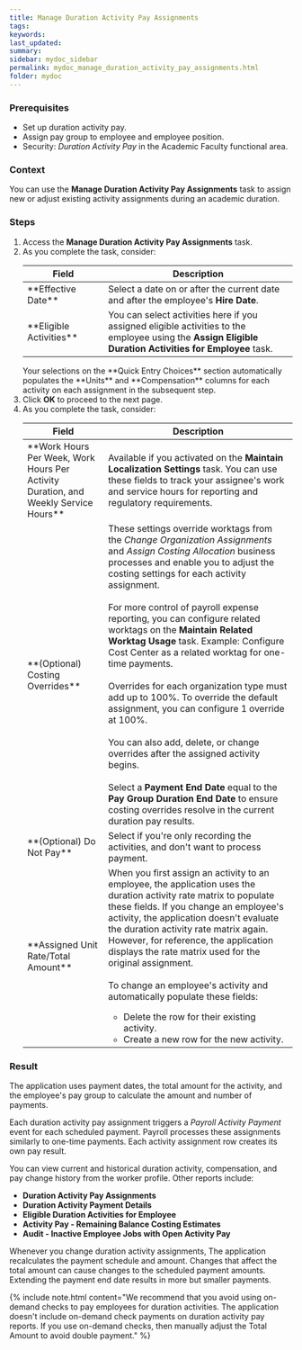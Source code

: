 ```yaml
---
title: Manage Duration Activity Pay Assignments
tags:
keywords:
last_updated:
summary:
sidebar: mydoc_sidebar
permalink: mydoc_manage_duration_activity_pay_assignments.html
folder: mydoc
---
```


### Prerequisites
* Set up duration activity pay.
* Assign pay group to employee and employee position.
* Security: *Duration Activity Pay* in the Academic Faculty functional area.

### Context
You can use the **Manage Duration Activity Pay Assignments** task to assign new or adjust existing activity assignments during an academic duration.

### Steps
1. Access the **Manage Duration Activity Pay Assignments** task.
1. As you complete the task, consider:
    <table>
    <colgroup>
    <col width="30%" />
    <col width="70%" />
    </colgroup>
    <thead>
    <tr class="header">
    <th>Field</th>
    <th>Description</th>
    </tr>
    </thead>
    <tbody>
    <tr>
    <td markdown="span">**Effective Date**</td>
    <td>Select a date on or after the current date and after the employee's <b>Hire Date</b>.
    </td>
    </tr>
    <tr>
    <td markdown="span">**Eligible Activities**</td>
    <td>You can select activities here if you assigned eligible activities to the employee using the <b>Assign Eligible Duration Activities for Employee</b> task.</td>
    </tr>
    </tbody>
    </table>
    Your selections on the **Quick Entry Choices** section automatically populates the **Units** and **Compensation** columns for each activity on each assignment in the subsequent step.
1. Click **OK** to proceed to the next page.
1. As you complete the task, consider:
    <table>
    <colgroup>
    <col width="30%" />
    <col width="70%" />
    </colgroup>
    <thead>
    <tr class="header">
    <th>Field</th>
    <th>Description</th>
    </tr>
    </thead>
    <tbody>
    <tr>
    <td markdown="span">**Work Hours Per Week, Work Hours Per Activity Duration, and Weekly Service Hours**</td>
    <td>Available if you activated on the <b>Maintain Localization Settings</b> task. You can use these fields to track your assignee's work and service hours for reporting and regulatory requirements.
    </td>
    </tr>
    <tr>
    <td markdown="span">**(Optional) Costing Overrides**</td>
    <td>These settings override worktags from the <i>Change Organization Assignments</i> and <i>Assign Costing Allocation</i> business processes and enable you to adjust the costing settings for each activity assignment.<br/><br/>For more control of payroll expense reporting, you can configure related worktags on the <b>Maintain Related Worktag Usage</b> task. Example: Configure Cost Center as a related worktag for one-time payments.<br/><br/>Overrides for each organization type must add up to 100%. To override the default assignment, you can configure 1 override at 100%.<br/><br/>You can also add, delete, or change overrides after the assigned activity begins.<br/><br/>Select a <b>Payment End Date</b> equal to the <b>Pay Group Duration End Date</b> to ensure costing overrides resolve in the current duration pay results.</td>
    </tr>
    <tr>
    <td markdown="span">**(Optional) Do Not Pay**</td>
    <td>Select if you're only recording the activities, and don't want to process payment.
    </td>
    </tr>
    <tr>
    <td markdown="span">**Assigned Unit Rate/Total Amount**</td>
    <td>When you first assign an activity to an employee, the application uses the duration activity rate matrix to populate these fields. If you change an employee's activity, the application doesn't evaluate the duration activity rate matrix again. However, for reference, the application displays the rate matrix used for the original assignment.<br/><br/>To change an employee's activity and automatically populate these fields:
    <ul><li>Delete the row for their existing activity.</li>
    <li>Create a new row for the new activity.</li></ul>
    </td>
    </tr>
    </tbody>
    </table>

### Result
The application uses payment dates, the total amount for the activity, and the employee's pay group to calculate the amount and number of payments.

Each duration activity pay assignment triggers a *Payroll Activity Payment* event for each scheduled payment. Payroll processes these assignments similarly to one-time payments. Each activity assignment row creates its own pay result.

You can view current and historical duration activity, compensation, and pay change history from the worker profile. Other reports include:
* **Duration Activity Pay Assignments**
* **Duration Activity Payment Details**
* **Eligible Duration Activities for Employee**
* **Activity Pay - Remaining Balance Costing Estimates**
* **Audit - Inactive Employee Jobs with Open Activity Pay**

Whenever you change duration activity assignments, The application recalculates the payment schedule and amount. Changes that affect the total amount can cause changes to the scheduled payment amounts. Extending the payment end date results in more but smaller payments.

{% include note.html content="We recommend that you avoid using on-demand checks to pay employees for duration activities. The application doesn't include on-demand check payments on duration activity pay reports. If you use on-demand checks, then manually adjust the Total Amount to avoid double payment." %}

